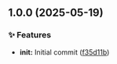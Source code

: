 ## 1.0.0 (2025-05-19)

### ✨ Features

* **init:** Initial commit ([f35d11b](https://github.com/creagleone/dbtective/commit/f35d11bc4f62546ad2f85f3b3c562f70727386bb))

